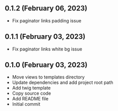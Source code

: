 ## 0.1.2 (February 06, 2023)
  - Fix paginator links padding issue

## 0.1.1 (February 03, 2023)
  - Fix paginator links white bg issue

## 0.1.0 (February 03, 2023)
  - Move views to templates directory
  - Update dependencies and add project root path
  - Add twig template
  - Copy source code
  - Add README file
  - Initial commit

